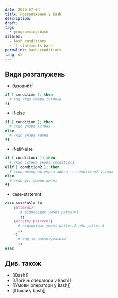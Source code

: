 ```yaml
---
date: 2025-07-04
title: Розгалуження у bash
description: 
draft: 
tags:
  - programming/bash
aliases:
  - bash conditions
  - if statements bash
permalink: bash-conditions
lang: uk
---
```


##  Види розгалужень

- базовий if

```bash
if [ condition ]; then
  # код якщо умова істинна
fi
```

- if-else

```bash
if [ condition ]; then
  # якщо умова істина
else
  # якщо умова хибна
fi
```

- if-elif-else

```bash
if [ condition1 ]; then
  # якщо істина умова condition1
elif [ condition2 ]; then
  # якщо попердня умова хибна, а condition2 істина
else
  # якщо усі умови хибні
fi
```

- case-statemnt

```bash
case $variable in
	pattern1)
	   # відповідає умові pattern1
	   ;;
	pattern2|pattern3)
	  # відопвідає умові pattern2 або pattern3
	  ;;
	*)
	  # код за замовчуванням
	  ;;
esac
```

## Див. також

- [[Bash]]
- [[Логічні оператори у Bash]]
- [[Умовні оператори у Bash]]
- [[Цикли у bash]]